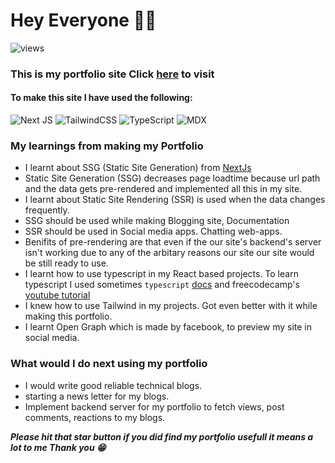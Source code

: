 # Hey Everyone 👋🏻 

![views](https://komarev.com/ghpvc/?username=aklite&label=Total+Views&color=blue)

### This is my portfolio site Click [here](https://ayushhub.netlify.app) to visit

#### To make this site I have used the following:

![Next JS](https://img.shields.io/badge/Next-black?style=for-the-badge&logo=next.js&logoColor=white) ![TailwindCSS](https://img.shields.io/badge/tailwindcss-%2338B2AC.svg?style=for-the-badge&logo=tailwind-css&logoColor=white) ![TypeScript](https://img.shields.io/badge/typescript-%23007ACC.svg?style=for-the-badge&logo=typescript&logoColor=white) ![MDX](https://img.shields.io/badge/MDX-1B1F24.svg?style=for-the-badge&logo=MDX&logoColor=white)

### My learnings from making my Portfolio
- I learnt about SSG (Static Site Generation) from [NextJs](https://nextjs.org/)
- Static Site Generation (SSG) decreases page loadtime because url path and the data gets pre-rendered and implemented all this in my site.
- I learnt about Static Site Rendering (SSR) is used when the data changes frequently. 
- SSG should be used while making Blogging site, Documentation 
- SSR should be used in Social media apps. Chatting web-apps. 
- Benifits of pre-rendering are that even if the our site's backend's server isn't working due to any of the arbitary reasons our site our site would be still ready to use.
- I learnt how to use typescript in my React based projects. To learn typescript I used sometimes `typescript` [docs](https://www.typescriptlang.org/docs/) and  freecodecamp's [youtube tutorial](https://youtu.be/30LWjhZzg50)
- I knew how to use Tailwind in my projects. Got even better with it while making this portfolio.
- I learnt Open Graph which is made by facebook, to preview my site in social media.

### What would I do next using my portfolio
- I would write good reliable technical blogs.
- starting a news letter for my blogs. 
- Implement backend server for my portfolio to fetch views, post comments, reactions to my blogs.

***Please hit that star button if you did find my portfolio usefull it means a lot to me Thank you 😁***


